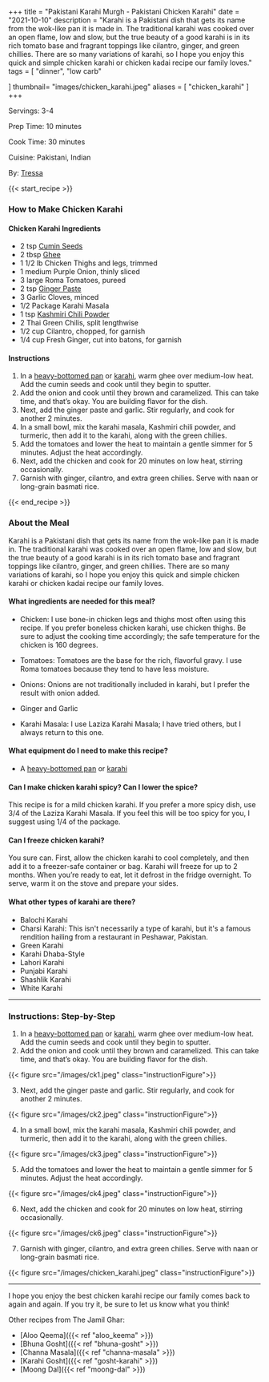 +++
title = "Pakistani Karahi Murgh - Pakistani Chicken Karahi"
date = "2021-10-10"
description = "Karahi is a Pakistani dish that gets its name from the wok-like pan it is made in. The traditional karahi was cooked over an open flame, low and slow, but the true beauty of a good karahi is in its rich tomato base and fragrant toppings like cilantro, ginger, and green chillies. There are so many variations of karahi, so I hope you enjoy this quick and simple chicken karahi or chicken kadai recipe our family loves."
tags = [
    "dinner",
    "low carb" 
  
]
thumbnail= "images/chicken_karahi.jpeg"
aliases = [
"chicken_karahi"
]
+++

Servings: 3-4 <!--more-->

Prep Time: 10 minutes 

Cook Time: 30 minutes 

Cuisine: Pakistani, Indian 

By: [Tressa](https://www.jamilghar.com/about/)

{{< start_recipe >}}

### How to Make Chicken Karahi 

#### Chicken Karahi Ingredients 

* 2 tsp [Cumin Seeds](https://amzn.to/3E1bnj6)
* 2 tbsp [Ghee](https://amzn.to/2ZkJkrW)
* 1 1/2 lb Chicken Thighs and legs, trimmed
* 1 medium Purple Onion, thinly sliced
* 3 large Roma Tomatoes, pureed 
* 2 tsp [Ginger Paste](https://amzn.to/3p0Q4b4)
* 3 Garlic Cloves, minced
* 1/2 Package Karahi Masala 
* 1 tsp [Kashmiri Chili Powder](https://amzn.to/3jP2lMC) 
* 2 Thai Green Chilis, split lengthwise
* 1/2 cup Cilantro, chopped, for garnish 
* 1/4 cup Fresh Ginger, cut into batons, for garnish

#### Instructions  

1. In a [heavy-bottomed pan](https://amzn.to/3xwp9HO) or [karahi](https://amzn.to/3BuoEPL), warm ghee over medium-low heat. Add the cumin seeds and cook until they begin to sputter. 
2. Add the onion and cook until they brown and caramelized. This can take time, and that’s okay. You are building flavor for the dish. 
3. Next, add the ginger paste and garlic. Stir regularly, and cook for another 2 minutes.
4. In a small bowl, mix the karahi masala, Kashmiri chili powder, and turmeric, then add it to the karahi, along with the green chilies. 
5. Add the tomatoes and lower the heat to maintain a gentle simmer for 5 minutes. Adjust the heat accordingly.
6. Next, add the chicken and cook for 20 minutes on low heat, stirring occasionally. 
7. Garnish with ginger, cilantro, and extra green chilies. Serve with naan or long-grain basmati rice.

{{< end_recipe >}}

### About the Meal 

Karahi is a Pakistani dish that gets its name from the wok-like pan it is made in. The traditional karahi was cooked over an open flame, low and slow, but the true beauty of a good karahi is in its rich tomato base and fragrant toppings like cilantro, ginger, and green chillies. There are so many variations of karahi, so I hope you enjoy this quick and simple chicken karahi or chicken kadai recipe our family loves. 

#### What ingredients are needed for this meal?

* Chicken: I use bone-in chicken legs and thighs most often using this recipe. If you prefer boneless chicken karahi, use chicken thighs. Be sure to adjust the cooking time accordingly; the safe temperature for the chicken is 160 degrees.  

* Tomatoes: Tomatoes are the base for the rich, flavorful gravy. I use Roma tomatoes because they tend to have less moisture. 

* Onions: Onions are not traditionally included in karahi, but I prefer the result with onion added. 

* Ginger and Garlic 

* Karahi Masala: I use Laziza Karahi Masala; I have tried others, but I always return to this one. 

#### What equipment do I need to make this recipe?

* A [heavy-bottomed pan](https://amzn.to/3xwp9HO) or [karahi](https://amzn.to/3BuoEPL)

#### Can I make chicken karahi spicy? Can I lower the spice? 

This recipe is for a mild chicken karahi. If you prefer a more spicy dish, use 3/4 of the Laziza Karahi Masala. If you feel this will be too spicy for you, I suggest using 1/4 of the package. 

#### Can I freeze chicken karahi?

You sure can. First, allow the chicken karahi to cool completely, and then add it to a freezer-safe container or bag. Karahi will freeze for up to 2 months. When you’re ready to eat, let it defrost in the fridge overnight. To serve, warm it on the stove and prepare your sides.

#### What other types of karahi are there? 

* Balochi Karahi 
* Charsi Karahi: This isn't necessarily a type of karahi, but it's a famous rendition hailing from a restaurant in Peshawar, Pakistan. 
* Green Karahi 
* Karahi Dhaba-Style
* Lahori Karahi 
* Punjabi Karahi 
* Shashlik Karahi 
* White Karahi 

---- 

### Instructions: Step-by-Step  

1. In a [heavy-bottomed pan](https://amzn.to/3xwp9HO) or [karahi](https://amzn.to/3BuoEPL), warm ghee over medium-low heat. Add the cumin seeds and cook until they begin to sputter. 
2. Add the onion and cook until they brown and caramelized. This can take time, and that’s okay. You are building flavor for the dish. 

{{< figure src="/images/ck1.jpeg" class="instructionFigure">}}

3. Next, add the ginger paste and garlic. Stir regularly, and cook for another 2 minutes.

{{< figure src="/images/ck2.jpeg" class="instructionFigure">}}

4. In a small bowl, mix the karahi masala, Kashmiri chili powder, and turmeric, then add it to the karahi, along with the green chilies. 

{{< figure src="/images/ck3.jpeg" class="instructionFigure">}}

5. Add the tomatoes and lower the heat to maintain a gentle simmer for 5 minutes. Adjust the heat accordingly.

{{< figure src="/images/ck4.jpeg" class="instructionFigure">}}

6. Next, add the chicken and cook for 20 minutes on low heat, stirring occasionally. 

{{< figure src="/images/ck6.jpeg" class="instructionFigure">}}

7. Garnish with ginger, cilantro, and extra green chilies. Serve with naan or long-grain basmati rice.

{{< figure src="/images/chicken_karahi.jpeg" class="instructionFigure">}}

----

I hope you enjoy the best chicken karahi recipe our family comes back to again and again. If you try it, be sure to let us know what you think!

Other recipes from The Jamil Ghar:
* [Aloo Qeema]({{< ref "aloo_keema" >}})
* [Bhuna Gosht]({{< ref "bhuna-gosht" >}}) 
* [Channa Masala]({{< ref "channa-masala" >}}) 
* [Karahi Gosht]({{< ref "gosht-karahi" >}})
* [Moong Dal]({{< ref "moong-dal" >}})
